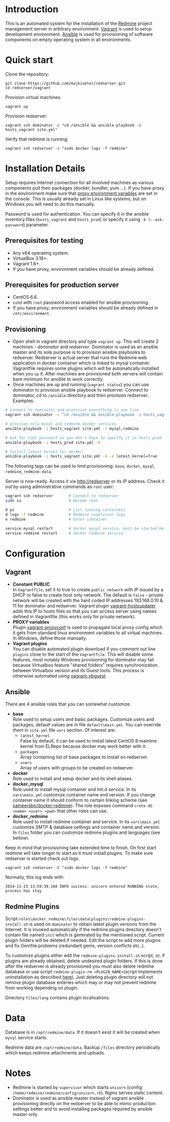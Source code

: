 Introduction
============

This is an automated system for the installation of the [Redmine](http://www.redmine.org) project management server in arbitrary environment. [Vagrant](https://www.vagrantup.com/) is used to setup development environment.  [Ansible](http://www.ansible.com) is used for provisioning of software components on empty operating system in all environments.

Quick start
===========

Clone the repository:
   
    git clone https://github.com/majkinetor/redserver.git
    cd redserver/vagrant

Provision virtual machines:

    vagrant up

Provision redserver:

    vagrant ssh dominator -c "cd /ansible && ansible-playbook -i hosts_vagrant site.yml"

Verify that redmine is running:

    vagrant ssh redserver -c "sudo docker logs -f redmine"


Installation Details
====================

Setup requires Internet connection for all involved machines as various components pull their packages (docker, bundler, yum ...). If you have proxy in the environment make sure that [proxy environment variables](http://www.gnu.org/software/wget/manual/html_node/Proxies.html) are set in the console. This is usually already set in Linux like systems, but on Windows you will need to do this manually. 

Password is used for authentication. You can specify it in the ansible inventory files (`hosts_vagrant` and `hosts_prod`) or specify it using `-k (--ask-password`) parameter.

Prerequisites for testing
--------------------------

- Any x64 operating system.
- VirtualBox 3.18+.
- Vagrant 1.6+.
- If you have proxy, environment variables should be already defined. 

Prerequisites for production server
-----------------------------------

- CentOS 6.6.
- `sshd` with `root` password access enabled for ansible provisioning.
- If you have proxy, environment variables should be already defined in `/etc/environment`.


Provisioning
------------

- Open shell in vagrant directory and type `vagrant up`. This will create 2 machines - *dominator* and *redserver*. Dominator is used as an ansible master and its sole purpose is to provision ansible playbooks to redserver. Redserver is actual server that runs the Redmine web application in docker container which is linked to mysql container. Vagrantfile requires some plugins which will be automatically installed when you `up` it. After machines are provisioned both servers will contain bare minimum for ansible to work correctly.
- Once machines are up and running (`vagrant status`) you can use dominator to provision ansible playbook to redserver. Connect to dominator, cd to `/ansible` directory and then provision redserver. Examples:

```sh
# connect to dominator and provision everything in one line
vagrant ssh dominator -c "cd /ansible && ansible-playbook -i hosts_vagrant site.yml"

# provison only mysql and redmine docker services
ansible-playbook -i hosts_vagrant site.yml -t mysql,redmine

# Ask for root password so you don't have to specify it in hosts_prod
ansible-playbook -i hosts_prod site.yml -k

# Install latest kernel for docker
ansible-playbook -i hosts_vagrant site.yml -k -e latest_kernel=True
```

The following tags can be used to limit provisioning: `base`, `docker`, `mysql`, `redmine`, `redmine-data`.

Server is now ready. Access it via [http://redserver](http://redserver) or its IP address. Check it out by using administrative commands as `root` user:  

```sh
vagrant ssh redserver       # Connect to redserver
sudo su                     # Become root

d ps                        # List running containers 
d logs -f redmine           # Redmine supervisor logs
e redmine                   # Enter container 

service mysql restart       # docker mysql service, must be started before redmine for linking 
service redmine restart     # docker redmine service 
```

Configuration
=============

Vagrant
-------

- **Constant PUBLIC**  
In `Vagrantfile`, set it to true to create `public_network` with IP issued by a DHCP or false to create host only network. The default is `false` - private network will be created with the hard coded IP addresses 193.168.0.10 & 11 for dominator and redserver. Vagrant plugin [vagrant-hostsupdater](https://github.com/cogitatio/vagrant-hostsupdater) adds this IP to hosts files so that you can access server using names defined in Vagrantfile (this works only for private network).
- **PROXY variables**  
Plugin [vagrant-proxyconf](https://github.com/tmatilai/vagrant-proxyconf) is used to propagate local proxy config which it gets from standard linux environment variables to all virtual machines. In Windows, define those manually.
- **Vagrant plugins**  
You can disable automated plugin download if you comment out line `plugins` close to the start of the `Vagrantfile`. This will disable some features, most notably Windows provisioning for dominator may fail because Virtualbox feature "shared folders" requires synchronization between Virtualbox version and its Guest tools. This process is otherwise automated using [vagrant-vbguest](https://github.com/dotless-de/vagrant-vbguest)

Ansible
-------

There are 4 ansible roles that you can somewhat customize.

- **base**  
Role used to setup users and basic packages. Customize users and packages, default values are in file `default\main.yml`. You can override them in `site.yml` file `vars` section. Of interest are:  
  - `latest_kernel`  
    False by default, it can be used to install latest CentOS 6 mainline kernel from ELRepo because docker may work better with it.  
  - `packages`  
    Array containing list of base packages to install on redserver.  
  - `users`  
    Array of users with groups to be created on redserver. 
- **docker**  
Role used to install and setup docker and its shell aliases.
- **docker_mysql**  
Role used to install mysql container and init.d service. In its `vars\main.yml` customize container name and version. If you change container name it should conform to certain linking scheme (see [sameersbn/docker-redmine](https://github.com/sameersbn/docker-redmine)). The role exposes command `crete-db <name> <user> <pwd>` that other roles can use.
- **docker_redmine**  
Role used to install redmine container and service. In its `vars\main.yml` customize SMTP & database settings and container name and version. In `files` folder you can customize redmine plugins and languages (see bellow). 

Keep in mind that provisioning take extended time to finish. On first start redmine will take longer to start as it must install plugins. To make sure redserver is started check out logs:

    vagrant ssh redserver -C "sudo docker logs -f redmine"

Normally, this log ends with:

    2014-11-23 13:59:39,168 INFO success: unicorn entered RUNNING state, process has stay


Redmine Plugins
---------------

Script `roles\docker_redmine\files\data\plugins\redmine-plugins-install.sh` is used on `dominator` to obtain latest plugin versions from the Internet. It is invoked automatically if the redmine plugins directory doesn't contain file named `init` which is generated by the mentioned script. Current plugin folders will be deleted if needed. Edit the script to add more plugins and fix Gemfile problems (redundant gems, version conflicts etc..).

To customize plugins either edit the `redmine-plugins-install.sh` script, or, if plugins are already obtained, delete undesired plugin folders. If this is done after the redserver is already provisioned you must also delete redmine database or use script `redmine-plugin-rm <PLUGIN_NAME>`(script implements uninstallation as described [here](https://github.com/sameersbn/docker-redmine#uninstalling-plugins)). Just deleting plugin directory will not remove plugin database enteries which may or may not prevent redmine from working depending on plugin.

Directory `files/lang` contains plugin localisations.

Data
====

Database is in `/opt/redmine/data`. If it doesn't exist it will be created when `mysql` service starts.

Redmine data are `/opt/redmine/data`. Backup `/files` directory periodically which keeps redmine attachments and uploads.

Notes
=====

- Redmine is started by `supervisor` which starts `unicorn` (config: `/home/redmine/redmine/config/unicorn.rb`). Nginx serves static content.
- Dominator is used as ansible master instead of vagrant ansible provisioning directly on the redserver to be able to mimic production settings better and to avoid installing packages required by ansible master only.

